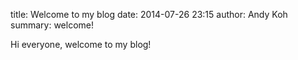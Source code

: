 title: Welcome to my blog
date: 2014-07-26 23:15
author: Andy Koh
summary: welcome!

Hi everyone, welcome to my blog!
